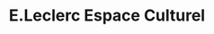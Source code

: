 ---
title: "E.Leclerc Espace Culturel"
url: /honfleur/e-leclerc-espace-culturel/
shop: électronique
---
